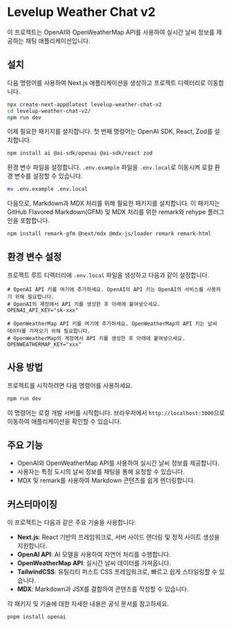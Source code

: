 # Levelup Weather Chat v2

이 프로젝트는 OpenAI와 OpenWeatherMap API를 사용하여 실시간 날씨 정보를 제공하는 채팅 애플리케이션입니다.

## 설치

다음 명령어를 사용하여 Next.js 애플리케이션을 생성하고 프로젝트 디렉터리로 이동합니다.

```bash
npx create-next-app@latest levelup-weather-chat-v2
cd levelup-weather-chat-v2/
npm run dev
```

이제 필요한 패키지를 설치합니다. 첫 번째 명령어는 OpenAI SDK, React, Zod를 설치합니다.

```bash
npm install ai @ai-sdk/openai @ai-sdk/react zod
```

환경 변수 파일을 설정합니다. `.env.example` 파일을 `.env.local`로 이동시켜 로컬 환경 변수를 설정할 수 있습니다.

```bash
mv .env.example .env.local
```

다음으로, Markdown과 MDX 처리를 위해 필요한 패키지를 설치합니다. 이 패키지는 GitHub Flavored Markdown(GFM) 및 MDX 처리를 위한 remark와 rehype 플러그인을 포함합니다.

```bash
npm install remark-gfm @next/mdx @mdx-js/loader remark remark-html
```

## 환경 변수 설정

프로젝트 루트 디렉터리에 `.env.local` 파일을 생성하고 다음과 같이 설정합니다.

```env
# OpenAI API 키를 여기에 추가하세요. OpenAI의 API 키는 OpenAI의 서비스를 사용하기 위해 필요합니다.
# OpenAI의 계정에서 API 키를 생성한 후 아래에 붙여넣으세요.
OPENAI_API_KEY="sk-xxx"

# OpenWeatherMap API 키를 여기에 추가하세요. OpenWeatherMap의 API 키는 날씨 데이터를 가져오기 위해 필요합니다.
# OpenWeatherMap의 계정에서 API 키를 생성한 후 아래에 붙여넣으세요.
OPENWEATHERMAP_KEY="xxx"
```

## 사용 방법

프로젝트를 시작하려면 다음 명령어를 사용하세요.

```bash
npm run dev
```

이 명령어는 로컬 개발 서버를 시작합니다. 브라우저에서 `http://localhost:3000`으로 이동하여 애플리케이션을 확인할 수 있습니다.

## 주요 기능

- OpenAI와 OpenWeatherMap API를 사용하여 실시간 날씨 정보를 제공합니다.
- 사용자는 특정 도시의 날씨 정보를 채팅을 통해 요청할 수 있습니다.
- MDX 및 remark를 사용하여 Markdown 콘텐츠를 쉽게 렌더링합니다.

## 커스터마이징

이 프로젝트는 다음과 같은 주요 기술을 사용합니다:

- **Next.js**: React 기반의 프레임워크로, 서버 사이드 렌더링 및 정적 사이트 생성을 지원합니다.
- **OpenAI API**: AI 모델을 사용하여 자연어 처리를 수행합니다.
- **OpenWeatherMap API**: 실시간 날씨 데이터를 가져옵니다.
- **TailwindCSS**: 유틸리티 퍼스트 CSS 프레임워크로, 빠르고 쉽게 스타일링할 수 있습니다.
- **MDX**: Markdown과 JSX를 결합하여 콘텐츠를 작성할 수 있습니다.

각 패키지 및 기술에 대한 자세한 내용은 공식 문서를 참고하세요.


```
pnpm install openai
```
